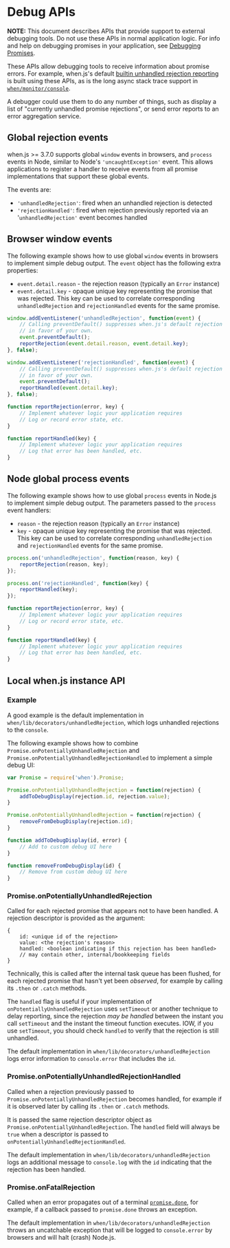# Debug APIs

**NOTE:** This document describes APIs that provide support to external debugging tools. Do not use these APIs in normal application logic.  For info and help on debugging promises in your application, see [Debugging Promises](api.md#debugging-promises).

These APIs allow debugging tools to receive information about promise errors.  For example, when.js's default [builtin unhandled rejection reporting](#debugging-promises) is built using these APIs, as is the long async stack trace support in [`when/monitor/console`](#whenmonitorconsole).

A debugger could use them to do any number of things, such as display a list of "currently unhandled promise rejections", or send error reports to an error aggregation service.

## Global rejection events

when.js &gt;= 3.7.0 supports global `window` events in browsers, and `process` events in Node, similar to Node's `'uncaughtException'` event. This allows applications to register a handler to receive events from all promise implementations that support these global events.

The events are:

* `'unhandledRejection'`: fired when an unhandled rejection is detected
* `'rejectionHandled'`: fired when rejection previously reported via an '`unhandledRejection'` event becomes handled

## Browser window events

The following example shows how to use global `window` events in browsers to implement simple debug output.  The `event` object has the following extra properties:

* `event.detail.reason` - the rejection reason (typically an `Error` instance)
* `event.detail.key` - opaque unique key representing the promise that was rejected.  This key can be used to correlate corresponding `unhandledRejection` and `rejectionHandled` events for the same promise.

```js
window.addEventListener('unhandledRejection', function(event) {
	// Calling preventDefault() suppresses when.js's default rejection logging
	// in favor of your own.
	event.preventDefault();
	reportRejection(event.detail.reason, event.detail.key);
}, false);

window.addEventListener('rejectionHandled', function(event) {
	// Calling preventDefault() suppresses when.js's default rejection logging
	// in favor of your own.
	event.preventDefault();
	reportHandled(event.detail.key);
}, false);

function reportRejection(error, key) {
	// Implement whatever logic your application requires
	// Log or record error state, etc.
}

function reportHandled(key) {
	// Implement whatever logic your application requires
	// Log that error has been handled, etc.
}
```

## Node global process events

The following example shows how to use global `process` events in Node.js to implement simple debug output.  The parameters passed to the `process` event handlers:

* `reason` - the rejection reason (typically an `Error` instance)
* `key` - opaque unique key representing the promise that was rejected.  This key can be used to correlate corresponding `unhandledRejection` and `rejectionHandled` events for the same promise.


```js
process.on('unhandledRejection', function(reason, key) {
	reportRejection(reason, key);
});

process.on('rejectionHandled', function(key) {
	reportHandled(key);
});

function reportRejection(error, key) {
	// Implement whatever logic your application requires
	// Log or record error state, etc.
}

function reportHandled(key) {
	// Implement whatever logic your application requires
	// Log that error has been handled, etc.
}
```

## Local when.js instance API

### Example

A good example is the default implementation in `when/lib/decorators/unhandledRejection`, which logs unhandled rejections to the `console`.

The following example shows how to combine `Promise.onPotentiallyUnhandledRejection` and `Promise.onPotentiallyUnhandledRejectionHandled` to implement a simple debug UI:

```js
var Promise = require('when').Promise;

Promise.onPotentiallyUnhandledRejection = function(rejection) {
	addToDebugDisplay(rejection.id, rejection.value);
}

Promise.onPotentiallyUnhandledRejection = function(rejection) {
	removeFromDebugDisplay(rejection.id);
}

function addToDebugDisplay(id, error) {
	// Add to custom debug UI here
}

function removeFromDebugDisplay(id) {
	// Remove from custom debug UI here
}
```

### Promise.onPotentiallyUnhandledRejection

Called for each rejected promise that appears not to have been handled.  A rejection descriptor is provided as the argument:

```
{
	id: <unique id of the rejection>
	value: <the rejection's reason>
	handled: <boolean indicating if this rejection has been handled>
	// may contain other, internal/bookkeeping fields
}
```

Technically, this is called after the internal task queue has been flushed, for each rejected promise that hasn't yet been *observed*, for example by calling its `.then` or `.catch` methods.

The `handled` flag is useful if your implementation of `onPotentiallyUnhandledRejection` uses `setTimeout` or another technique to delay reporting, since the rejection *may be handled* between the instant you call `setTimeout` and the instant the timeout function executes.  IOW, if you use `setTimeout`, you should check `handled` to verify that the rejection is still unhandled.

The default implementation in `when/lib/decorators/unhandledRejection` logs error information to `console.error` that includes the `id`.

### Promise.onPotentiallyUnhandledRejectionHandled

Called when a rejection previously passed to `Promise.onPotentiallyUnhandledRejection` becomes handled, for example if it is observed later by calling its `.then` or `.catch` methods.

It is passed the same rejection descriptor object as `Promise.onPotentiallyUnhandledRejection`.  The `handled` field will always be `true` when a descriptor is passed to `onPotentiallyUnhandledRejectionHandled`.

The default implementation in `when/lib/decorators/unhandledRejection` logs an additional message to `console.log` with the `id` indicating that the rejection has been handled.

### Promise.onFatalRejection

Called when an error propagates out of a terminal [`promise.done`](#promisedone), for example, if a callback passed to `promise.done` throws an exception.

The default implementation in `when/lib/decorators/unhandledRejection` throws an uncatchable exception that will be logged to `console.error` by browsers and will halt (crash) Node.js.